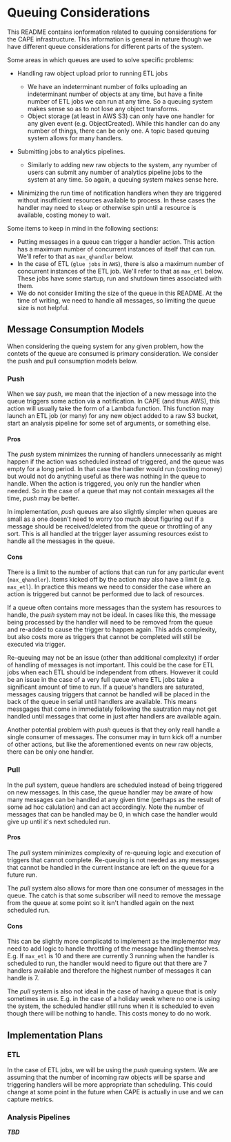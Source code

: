 # Queuing Considerations

This README contains ionformation related to queuing considerations for the CAPE
infrastructure. This information is general in nature though we have different
queue considerations for different parts of the system.

Some areas in which queues are used to solve specific problems:

- Handling raw object upload prior to running ETL jobs
  - We have an indeterminant number of folks uploading an indeterminant number
    of objects at any time, but have a finite number of ETL jobs we can run at
    any time. So a queuing system makes sense so as to not lose any object
    transforms.
  - Object storage (at least in AWS S3) can only have one handler for any given
    event (e.g. ObjectCreated). While this handler can do any number of things,
    there can be only one. A topic based queuing system allows for many
    handlers.
- Submitting jobs to analytics pipelines.

  - Similarly to adding new raw objects to the system, any nyumber of users can
    submit any number of analytics pipeline jobs to the system at any time. So
    again, a queuing system makes sense here.

- Minimizing the run time of notification handlers when they are triggered
  without insufficient resources available to process. In these cases the
  handler may need to `sleep` or otherwise spin until a resource is available,
  costing money to wait.

Some items to keep in mind in the following sections:

- Putting messages in a queue can trigger a handler action. This action has a
  maximum number of concurrent instances of itself that can run. We'll refer to
  that as `max_qhandler` below.
- In the case of ETL (`glue jobs` in `AWS`), there is also a maximum number of
  concurrent instances of the ETL job. We'll refer to that as `max_etl` below.
  These jobs have some startup, run and shutdown times associated with them.
- We do not consider limiting the size of the queue in this README. At the time
  of writing, we need to handle all messages, so limiting the queue size is not
  helpful.

## Message Consumption Models

When considering the queing system for any given problem, how the contets of the
queue are consumed is primary consideration. We consider the push and pull
consumption models below.

### Push

When we say _push_, we mean that the injection of a new message into the queue
triggers some action via a notification. In CAPE (and thus AWS), this action
will usually take the form of a Lambda function. This function may launch an ETL
job (or many) for any new object added to a raw S3 bucket, start an analysis
pipeline for some set of arguments, or something else.

#### Pros

The _push_ system minimizes the running of handlers unnecessarily as might
happen if the action was scheduled instead of triggered, and the queue was empty
for a long period. In that case the handler would run (costing money) but would
not do anything useful as there was nothing in the queue to handle. When the
action is triggered, you only run the handler when needed. So in the case of a
queue that may not contain messages all the time, _push_ may be better.

In implementation, _push_ queues are also slightly simpler when queues are small
as a one doesn't need to worry too much about figuring out if a message should
be received/deleted from the queue or throttling of any sort. This is all
handled at the trigger layer assuming resources exist to handle all the messages
in the queue.

#### Cons

There is a limit to the number of actions that can run for any particular event
(`max_qhandler`). Items kicked off by the action may also have a limit (e.g.
`max_etl`). In practice this means we need to consider the case where an action
is triggered but cannot be performed due to lack of resources.

If a queue often contains more messages than the system has resources to handle,
the _push_ system may not be ideal. In cases like this, the message being
processed by the handler will need to be removed from the queue and re-added to
cause the trigger to happen again. This adds complexity, but also costs more as
triggers that cannot be completed will still be executed via trigger.

Re-queuing may not be an issue (other than additional complexity) if order of
handling of messages is not important. This could be the case for ETL jobs when
each ETL should be independent from others. However it could be an issue in the
case of a very full queue where ETL jobs take a significant amount of time to
run. If a queue's handlers are saturated, messages causing triggers that cannot
be handled will be placed in the back of the queue in serial until handlers are
available. This means messgages that come in immediately following the
sautration may not get handled until messages that come in just after handlers
are available again.

Another potential problem with _push_ queues is that they only reall handle a
single consumer of messages. The consumer may in turn kick off a number of other
actions, but like the aforementioned events on new raw objects, there can be
only one handler.

### Pull

In the _pull_ system, queue handlers are scheduled instead of being triggered on
new messages. In this case, the queue handler may be aware of how many messages
can be handled at any given time (perhaps as the result of some ad hoc
calulation) and can act accordingly. Note the number of messages that can be
handled may be 0, in which case the handler would give up until it's next
scheduled run.

#### Pros

The _pull_ system minimizes complexity of re-queuing logic and execution of
triggers that cannot complete. Re-queuing is not needed as any messages that
cannot be handled in the current instance are left on the queue for a future
run.

The _pull_ system also allows for more than one consumer of messages in the
queue. The catch is that some subscriber will need to remove the message from
the queue at some point so it isn't handled again on the next scheduled run.

#### Cons

This can be slightly more complicatd to implement as the implementor may need to
add logic to handle throttling of the message handling themselves. E.g. If
`max_etl` is 10 and there are currently 3 running when the handler is scheduled
to run, the handler would need to figure out that there are 7 handlers available
and therefore the highest number of messages it can handle is 7.

The _pull_ system is also not ideal in the case of having a queue that is only
sometimes in use. E.g. in the case of a holiday week where no one is using the
system, the scheduled handler still runs when it is scheduled to even though
there will be nothing to handle. This costs money to do no work.

## Implementation Plans

### ETL

In the case of ETL jobs, we will be using the _push_ queuing system. We are
assuming that the number of incoming raw objects will be sparse and triggering
handlers will be more appropriate than scheduling. This could change at some
point in the future when CAPE is actually in use and we can capture metrics.

### Analysis Pipelines

**_TBD_**
